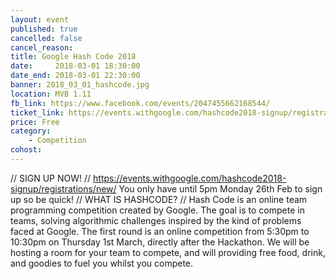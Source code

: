 ```yaml
---
layout: event
published: true
cancelled: false
cancel_reason:
title: Google Hash Code 2018
date:     2018-03-01 18:30:00
date_end: 2018-03-01 22:30:00
banner: 2018_03_01_hashcode.jpg
location: MVB 1.11
fb_link: https://www.facebook.com/events/2047455662168544/
ticket_link: https://events.withgoogle.com/hashcode2018-signup/registrations/new/j
price: Free
category:
    - Competition
cohost:
---
```


// SIGN UP NOW! //
https://events.withgoogle.com/hashcode2018-signup/registrations/new/
You only have until 5pm Monday 26th Feb to sign up so be quick!
// WHAT IS HASHCODE? //
Hash Code is an online team programming competition created by Google. The goal is to compete in teams, solving algorithmic challenges inspired by the kind of problems faced at Google.
The first round is an online competition from 5:30pm to 10:30pm on Thursday 1st March, directly after the Hackathon. We will be hosting a room for your team to compete, and will providing free food, drink, and goodies to fuel you whilst you compete.
